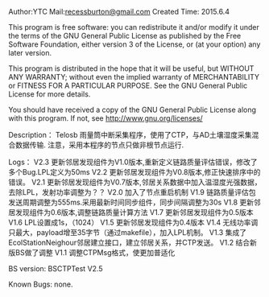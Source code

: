 Author:YTC 
Mail:recessburton@gmail.com
Created Time: 2015.6.4

This program is free software: you can redistribute it and/or modify
it under the terms of the GNU General Public License as published by
the Free Software Foundation, either version 3 of the License, or
(at your option) any later version.

This program is distributed in the hope that it will be useful,
but WITHOUT ANY WARRANTY; without even the implied warranty of
MERCHANTABILITY or FITNESS FOR A PARTICULAR PURPOSE.  See the
GNU General Public License for more details.

You should have received a copy of the GNU General Public License
along with this program.  If not, see <http://www.gnu.org/licenses/>

Description：
	Telosb 雨量筒中断采集程序，使用了CTP，与AD土壤湿度采集混合数据传输.
	注意，采用本程序的节点只做非根节点运行.
	
Logs：
	V2.3 更新邻居发现组件为V1.0版本,重新定义链路质量评估错误，修改了多个Bug.LPL定义为50ms
	V2.2 更新邻居发现组件为V0.8版本,修正快速排序中的错误。
	V2.1 更新邻居发现组件为V0.7版本,邻居关系数据中加入温湿度光强数据，去除LPL，发射功率调整为？？
	V2.0 加入了节点重启机制
	V1.9 链路质量评估包发送周期调整为555ms.采用最新时间同步组件，同步间隔调整为30s
	V1.8 更新邻居发现组件为0.6版本,调整链路质量计算方法
	V1.7 更新邻居发现组件为0.5版本
	V1.6 LPL设置成1s，（1024）
	V1.5 更新邻居发现组件为0.4版本
	V1.4 无线功率调只最大，payload增至35字节（通过makefile），加入LPL机制。
	V1.3 集成了EcolStationNeighour邻居建立接口，建立邻居关系，并CTP发送。
	V1.2 结合新版BS做了调整
	V1.1 调整CTPMsg格式，使更加普适化


BS version:
	BSCTPTest V2.5
	
Known Bugs: 
		none.

